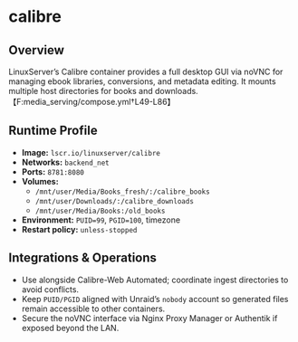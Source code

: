 <!--
title: calibre
description:
published: true
date: 2025-10-19T08:57:42Z
tags:
editor: markdown
-->

# calibre

## Overview
LinuxServer’s Calibre container provides a full desktop GUI via noVNC for managing ebook libraries, conversions, and metadata editing. It mounts multiple host directories for books and downloads.【F:media_serving/compose.yml†L49-L86】

## Runtime Profile
- **Image:** `lscr.io/linuxserver/calibre`
- **Networks:** `backend_net`
- **Ports:** `8781:8080`
- **Volumes:**
  - `/mnt/user/Media/Books_fresh/:/calibre_books`
  - `/mnt/user/Downloads/:/calibre_downloads`
  - `/mnt/user/Media/Books:/old_books`
- **Environment:** `PUID=99`, `PGID=100`, timezone
- **Restart policy:** `unless-stopped`

## Integrations & Operations
- Use alongside Calibre-Web Automated; coordinate ingest directories to avoid conflicts.
- Keep `PUID/PGID` aligned with Unraid’s `nobody` account so generated files remain accessible to other containers.
- Secure the noVNC interface via Nginx Proxy Manager or Authentik if exposed beyond the LAN.
